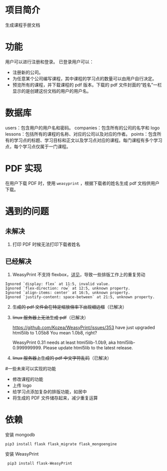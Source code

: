 # 项目简介

生成课程手册文档

# 功能

用户可以进行注册和登录。
已登录用户可以：
- 注册新的公司。
- 为任意某个公司编写课程，其中课程的学习点的数量可以由用户自行决定。
- 预览所有的课程，并下载课程的 pdf 版本。下载的 pdf 文件封面的“姓名”一栏显示的是创建这份文档的用户的用户名。

# 数据库

users：包含用户的用户名和密码。
companies：包含所有的公司的名字和 logo
lessons：包括所有的课程的名称、对应的公司以及对应的作者。
points：包含所有的学习点的标题、学习目标和正文以及学习点对应的课程。每门课程有多个学习点，每个学习点仅属于一门课程。

# PDF 实现

在用户下载 PDF 时，使用 `weasyprint` ，根据下载者的姓名生成 pdf 文档供用户下载。

# 遇到的问题

## 未解决

1. 打印 PDF 时候无法打印下载者姓名

## 已经解决

1. WeasyPrint 不支持 flexbox，[详见](https://github.com/Kozea/WeasyPrint/issues/324)，导致一些排版工作上的重复劳动

```
Ignored `display: flex` at 11:5, invalid value.
Ignored `flex-direction: row` at 12:5, unknown property.
Ignored `align-items: center` at 16:5, unknown property.
Ignored `justify-content: space-between` at 21:5, unknown property.
```

2. ~~生成的 pdf 文件会在特定缩放倍率下出现细边框~~（已解决）

3. ~~linux 服务器上无法生成 pdf~~（已解决）

    https://github.com/Kozea/WeasyPrint/issues/353
    have just upgraded html5lib to 1.05b8
    You mean 1.0b8, right?

    WeasyPrint 0.31 needs at least html5lib-1.0b9, aka html5lib-0.999999999. Please update html5lib to the latest release.

4. ~~linux 服务器上生成的 pdf 中文字符乱码~~（已解决）

#一些未来可以实现的功能
- 修改课程的功能
- 上传 logo
- 给学习点添加复杂的排版功能，如居中
- 将生成的 PDF 文件储存起来，减少重复运算

# 依赖

安装 mongodb

```
pip3 install flask flask_migrate flask_mongoengine
```
安装 WeasyPrint
```
 pip3 install flask-WeasyPrint
```